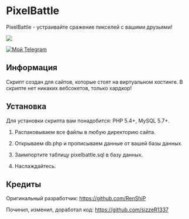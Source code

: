 # PixelBattle

PixelBattle - устраивайте сражение пикселей с вашими друзьями!

![](https://sun9-13.userapi.com/T7Gsapbrj2q_fbeG4PNxDWa_ssp3I5_1vJjtmw/yTtS1q_l22I.jpg)

[![Мой Telegram](https://img.shields.io/badge/Мой-Telegram-yellow.svg)](https://t.me/luntiz)

## Информация

Скрипт создан для сайтов, которые стоят на виртуальном хостинге. В скрипте нет никаких вебсокетов, только хардкор!

## Установка

Для установки скрипта вам понадобится: PHP 5.4+, MySQL 5.7+.

1) Распаковываем все файлы в любую директорию сайта.

2) Открываем db.php и прописываем данные от вашей базы данных.

3) Заимпортите таблицу pixelbattle.sql в базу данных.

4) Наслаждайтесь.

## Кредиты

Оригинальный разработчик: https://github.com/RenShiP

Починил, изменил, доработал код: https://github.com/sizzeR1337

